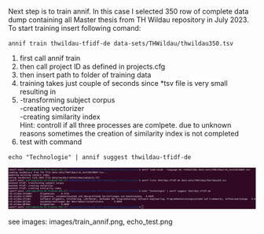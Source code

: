 Next step is to train annif.
In this case I selected 350 row of complete data dump containing all Master thesis from TH Wildau repository in July 2023.
To start training insert following comand:
```
annif train thwildau-tfidf-de data-sets/THWildau/thwildau350.tsv
```
1) first call annif train
2) then call project ID as defined in projects.cfg
3) then insert path to folder of training data
4) training takes just couple of seconds since *tsv file is very small resulting in
5) -transforming subject corpus <br>
   -creating vectorizer<br>
   -creating similarity index<br>
   Hint: controll if all three processes are comlpete. due to unknown reasons sometimes the creation of similarity index is not completed
7) test with command
```
echo "Technologie" | annif suggest thwildau-tfidf-de
```
![Alt](https://github.com/AndreaBrand/Annif_BIM2022/blob/main/images/echo_test.png)

see images: images/train_annif.png, echo_test.png
